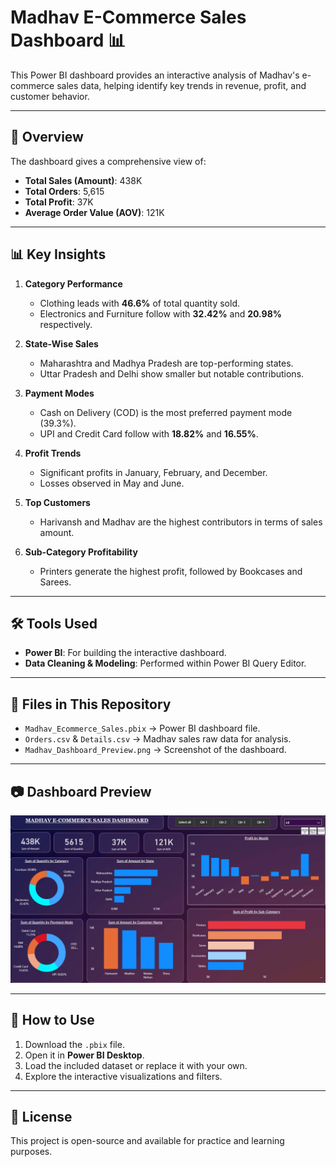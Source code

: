 # Madhav E-Commerce Sales Dashboard 📊

This Power BI dashboard provides an interactive analysis of Madhav's e-commerce sales data, helping identify key trends in revenue, profit, and customer behavior.

---

## 📌 Overview
The dashboard gives a comprehensive view of:
- **Total Sales (Amount)**: 438K
- **Total Orders**: 5,615
- **Total Profit**: 37K
- **Average Order Value (AOV)**: 121K

---

## 📊 Key Insights
1. **Category Performance**
   - Clothing leads with **46.6%** of total quantity sold.
   - Electronics and Furniture follow with **32.42%** and **20.98%** respectively.

2. **State-Wise Sales**
   - Maharashtra and Madhya Pradesh are top-performing states.
   - Uttar Pradesh and Delhi show smaller but notable contributions.

3. **Payment Modes**
   - Cash on Delivery (COD) is the most preferred payment mode (39.3%).
   - UPI and Credit Card follow with **18.82%** and **16.55%**.

4. **Profit Trends**
   - Significant profits in January, February, and December.
   - Losses observed in May and June.

5. **Top Customers**
   - Harivansh and Madhav are the highest contributors in terms of sales amount.

6. **Sub-Category Profitability**
   - Printers generate the highest profit, followed by Bookcases and Sarees.

---

## 🛠️ Tools Used
- **Power BI**: For building the interactive dashboard.
- **Data Cleaning & Modeling**: Performed within Power BI Query Editor.

---

## 📂 Files in This Repository
- `Madhav_Ecommerce_Sales.pbix` → Power BI dashboard file.
- `Orders.csv` & `Details.csv` → Madhav sales raw data for analysis.
- `Madhav_Dashboard_Preview.png` → Screenshot of the dashboard.

---

## 📷 Dashboard Preview
![Madhav E-Commerce Sales Dashboard](Madhav_Dashboard_Preview.png)


---

## 🚀 How to Use
1. Download the `.pbix` file.
2. Open it in **Power BI Desktop**.
3. Load the included dataset or replace it with your own.
4. Explore the interactive visualizations and filters.

---

## 📄 License
This project is open-source and available for practice and learning purposes.
